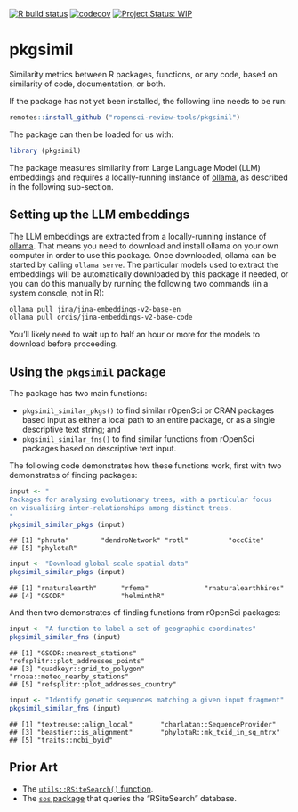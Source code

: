 <!-- badges: start -->

[![R build
status](https://github.com/ropensci-review-tools/pkgsimil/workflows/R-CMD-check/badge.svg)](https://github.com/ropensci-review-tools/pkgsimil/actions?query=workflow%3AR-CMD-check)
[![codecov](https://codecov.io/gh/ropensci-review-tools/pkgsimil/branch/main/graph/badge.svg)](https://app.codecov.io/gh/ropensci-review-tools/pkgsimil)
[![Project Status:
WIP](https://www.repostatus.org/badges/latest/wip.svg)](https://www.repostatus.org/#wip)
<!-- badges: end -->

# pkgsimil

Similarity metrics between R packages, functions, or any code, based on
similarity of code, documentation, or both.

If the package has not yet been installed, the following line needs to
be run:

``` r
remotes::install_github ("ropensci-review-tools/pkgsimil")
```

The package can then be loaded for us with:

``` r
library (pkgsimil)
```

The package measures similarity from Large Language Model (LLM)
embeddings and requires a locally-running instance of
[ollama](https://ollama.com), as described in the following sub-section.

## Setting up the LLM embeddings

The LLM embeddings are extracted from a locally-running instance of
[ollama](https://ollama.com). That means you need to download and
install ollama on your own computer in order to use this package. Once
downloaded, ollama can be started by calling `ollama serve`. The
particular models used to extract the embeddings will be automatically
downloaded by this package if needed, or you can do this manually by
running the following two commands (in a system console, not in R):

``` bash
ollama pull jina/jina-embeddings-v2-base-en
ollama pull ordis/jina-embeddings-v2-base-code
```

You’ll likely need to wait up to half an hour or more for the models to
download before proceeding.

## Using the `pkgsimil` package

The package has two main functions:

- `pkgsimil_similar_pkgs()` to find similar rOpenSci or CRAN packages based
  input as either a local path to an entire package, or as a single
  descriptive text string; and
- `pkgsimil_similar_fns()` to find similar functions from rOpenSci
  packages based on descriptive text input.

The following code demonstrates how these functions work, first with two
demonstrates of finding packages:

``` r
input <- "
Packages for analysing evolutionary trees, with a particular focus
on visualising inter-relationships among distinct trees.
"
pkgsimil_similar_pkgs (input)
```

    ## [1] "phruta"        "dendroNetwork" "rotl"          "occCite"      
    ## [5] "phylotaR"

``` r
input <- "Download global-scale spatial data"
pkgsimil_similar_pkgs (input)
```

    ## [1] "rnaturalearth"      "rfema"              "rnaturalearthhires"
    ## [4] "GSODR"              "helminthR"

And then two demonstrates of finding functions from rOpenSci packages:

``` r
input <- "A function to label a set of geographic coordinates"
pkgsimil_similar_fns (input)
```

    ## [1] "GSODR::nearest_stations"           "refsplitr::plot_addresses_points" 
    ## [3] "quadkeyr::grid_to_polygon"         "rnoaa::meteo_nearby_stations"     
    ## [5] "refsplitr::plot_addresses_country"

``` r
input <- "Identify genetic sequences matching a given input fragment"
pkgsimil_similar_fns (input)
```

    ## [1] "textreuse::align_local"       "charlatan::SequenceProvider" 
    ## [3] "beastier::is_alignment"       "phylotaR::mk_txid_in_sq_mtrx"
    ## [5] "traits::ncbi_byid"

## Prior Art

- The [`utils::RSiteSearch()`
  function](https://stat.ethz.ch/R-manual/R-devel/library/utils/html/RSiteSearch.html).
- The [`sos` package](https://github.com/sbgraves237/sos) that queries
  the “RSiteSearch” database.
